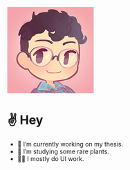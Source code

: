 ![icon](https://github.com/nmacneil/nmacneil/blob/master/nathan-icon.png)

# ✌️ Hey

- 🔭 I’m currently working on my thesis.
- 🌱 I’m studying some rare plants.
- 👨‍💻 I mostly do UI work.
